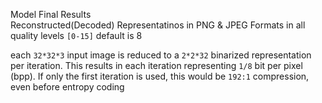 Model Final Results<br>
Reconstructed(Decoded) Representatinos in PNG & JPEG Formats in all quality levels `[0-15]` default is 8

each `32*32*3` input image is reduced to a `2*2*32` binarized representation per iteration. This results in each iteration representing `1/8` bit per pixel (bpp).
If only the first iteration is used, this would be `192:1` compression, even before entropy coding
